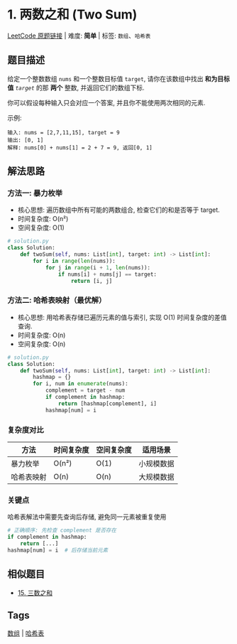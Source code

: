 # 1. 两数之和 (Two Sum)

[LeetCode 原题链接](https://leetcode.cn/problems/two-sum/) | 难度: **简单** | 标签: `数组`、`哈希表`

## 题目描述

给定一个整数数组 `nums` 和一个整数目标值 `target`, 请你在该数组中找出 **和为目标值** _`target`_ 的那 **两个** 整数, 并返回它们的数组下标.

你可以假设每种输入只会对应一个答案, 并且你不能使用两次相同的元素.

示例:

```plaintext
输入: nums = [2,7,11,15], target = 9
输出: [0, 1]
解释: nums[0] + nums[1] = 2 + 7 = 9, 返回[0, 1]
```

## 解法思路

### 方法一: 暴力枚举

- 核心思想: 遍历数组中所有可能的两数组合, 检查它们的和是否等于 target.
- 时间复杂度: O(n²)
- 空间复杂度: O(1)

``` python
# solution.py
class Solution:
    def twoSum(self, nums: List[int], target: int) -> List[int]:
        for i in range(len(nums)):
            for j in range(i + 1, len(nums)):
                if nums[i] + nums[j] == target:
                    return [i, j]
```

### 方法二: 哈希表映射（最优解）

- 核心思想: 用哈希表存储已遍历元素的值与索引, 实现 O(1) 时间复杂度的差值查询.
- 时间复杂度: O(n)
- 空间复杂度: O(n)

```python
# solution.py
class Solution:
    def twoSum(self, nums: List[int], target: int) -> List[int]:
        hashmap = {}
        for i, num in enumerate(nums):
            complement = target - num
            if complement in hashmap:
                return [hashmap[complement], i]
            hashmap[num] = i
```

### 复杂度对比

| 方法 | 时间复杂度 | 空间复杂度 | 适用场景 |
| ----- | ----- | ----- | ----- |
| 暴力枚举 | O(n²) | O(1) | 小规模数据 |
| 哈希表映射 | O(n) | O(n) | 大规模数据 |

### 关键点

哈希表解法中需要先查询后存储, 避免同一元素被重复使用

```python
# 正确顺序: 先检查 complement 是否存在
if complement in hashmap:
    return [...]
hashmap[num] = i  # 后存储当前元素
```

## 相似题目

- [15. 三数之和](https://leetcode.cn/problems/3sum/)

## Tags

[数组](/tags/array.md) | [哈希表](/tags/hash-table.md)
